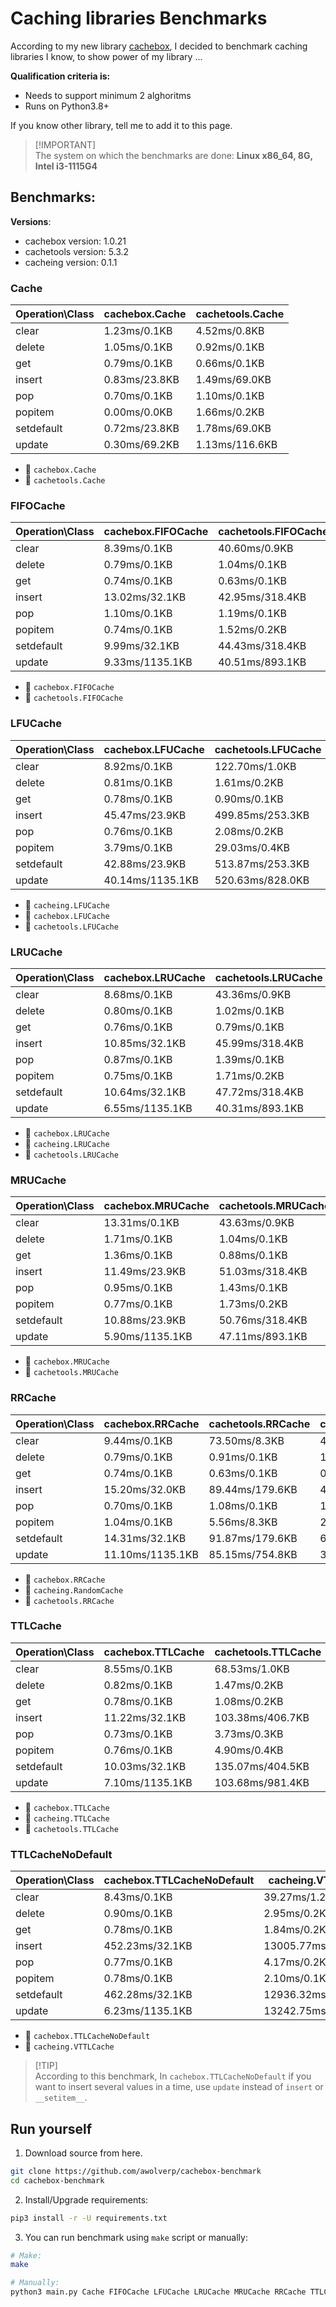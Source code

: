 # Caching libraries Benchmarks
According to my new library [cachebox](https://github.com/awolverp/cachebox), I decided to benchmark caching libraries
I know, to show power of my library ...

**Qualification criteria is:**
- Needs to support minimum 2 alghoritms
- Runs on Python3.8+

If you know other library, tell me to add it to this page.

> [!IMPORTANT]\
> The system on which the benchmarks are done: **Linux x86_64, 8G, Intel i3-1115G4**

## Benchmarks:
**Versions**:
- cachebox version: 1.0.21
- cachetools version: 5.3.2
- cacheing version: 0.1.1


### Cache 

| Operation\Class | cachebox.Cache | cachetools.Cache |
| --------------- | -------------- | ---------------- |
| clear           | 1.23ms/0.1KB   | 4.52ms/0.8KB     |
| delete          | 1.05ms/0.1KB   | 0.92ms/0.1KB     |
| get             | 0.79ms/0.1KB   | 0.66ms/0.1KB     |
| insert          | 0.83ms/23.8KB  | 1.49ms/69.0KB    |
| pop             | 0.70ms/0.1KB   | 1.10ms/0.1KB     |
| popitem         | 0.00ms/0.0KB   | 1.66ms/0.2KB     |
| setdefault      | 0.72ms/23.8KB  | 1.78ms/69.0KB    |
| update          | 0.30ms/69.2KB  | 1.13ms/116.6KB   |

- 🥇 `cachebox.Cache`
- 🥈 `cachetools.Cache`

### FIFOCache 

| Operation\Class | cachebox.FIFOCache | cachetools.FIFOCache |
| --------------- | ------------------ | -------------------- |
| clear           | 8.39ms/0.1KB       | 40.60ms/0.9KB        |
| delete          | 0.79ms/0.1KB       | 1.04ms/0.1KB         |
| get             | 0.74ms/0.1KB       | 0.63ms/0.1KB         |
| insert          | 13.02ms/32.1KB     | 42.95ms/318.4KB      |
| pop             | 1.10ms/0.1KB       | 1.19ms/0.1KB         |
| popitem         | 0.74ms/0.1KB       | 1.52ms/0.2KB         |
| setdefault      | 9.99ms/32.1KB      | 44.43ms/318.4KB      |
| update          | 9.33ms/1135.1KB    | 40.51ms/893.1KB      |

- 🥇 `cachebox.FIFOCache`
- 🥈 `cachetools.FIFOCache`

### LFUCache 

| Operation\Class | cachebox.LFUCache | cachetools.LFUCache | cacheing.LFUCache |
| --------------- | ----------------- | ------------------- | ----------------- |
| clear           | 8.92ms/0.1KB      | 122.70ms/1.0KB      | 32.32ms/0.9KB     |
| delete          | 0.81ms/0.1KB      | 1.61ms/0.2KB        | 1.16ms/0.1KB      |
| get             | 0.78ms/0.1KB      | 0.90ms/0.1KB        | 1.25ms/109.3KB    |
| insert          | 45.47ms/23.9KB    | 499.85ms/253.3KB    | 24.26ms/392.0KB   |
| pop             | 0.76ms/0.1KB      | 2.08ms/0.2KB        | 1.90ms/0.7KB      |
| popitem         | 3.79ms/0.1KB      | 29.03ms/0.4KB       | 1.29ms/0.1KB      |
| setdefault      | 42.88ms/23.9KB    | 513.87ms/253.3KB    | 51.69ms/393.0KB   |
| update          | 40.14ms/1135.1KB  | 520.63ms/828.0KB    | 18.22ms/966.7KB   |

- 🥇 `cacheing.LFUCache`
- 🥈 `cachebox.LFUCache`
- 🥉 `cachetools.LFUCache`

### LRUCache 

| Operation\Class | cachebox.LRUCache | cachetools.LRUCache | cacheing.LRUCache |
| --------------- | ----------------- | ------------------- | ----------------- |
| clear           | 8.68ms/0.1KB      | 43.36ms/0.9KB       | 32.58ms/0.9KB     |
| delete          | 0.80ms/0.1KB      | 1.02ms/0.1KB        | 0.99ms/0.1KB      |
| get             | 0.76ms/0.1KB      | 0.79ms/0.1KB        | 0.76ms/0.1KB      |
| insert          | 10.85ms/32.1KB    | 45.99ms/318.4KB     | 21.00ms/318.0KB   |
| pop             | 0.87ms/0.1KB      | 1.39ms/0.1KB        | 1.49ms/0.1KB      |
| popitem         | 0.75ms/0.1KB      | 1.71ms/0.2KB        | 1.09ms/0.1KB      |
| setdefault      | 10.64ms/32.1KB    | 47.72ms/318.4KB     | 66.61ms/319.2KB   |
| update          | 6.55ms/1135.1KB   | 40.31ms/893.1KB     | 19.52ms/892.8KB   |

- 🥇 `cachebox.LRUCache`
- 🥈 `cacheing.LRUCache`
- 🥉 `cachetools.LRUCache`

### MRUCache 

| Operation\Class | cachebox.MRUCache | cachetools.MRUCache |
| --------------- | ----------------- | ------------------- |
| clear           | 13.31ms/0.1KB     | 43.63ms/0.9KB       |
| delete          | 1.71ms/0.1KB      | 1.04ms/0.1KB        |
| get             | 1.36ms/0.1KB      | 0.88ms/0.1KB        |
| insert          | 11.49ms/23.9KB    | 51.03ms/318.4KB     |
| pop             | 0.95ms/0.1KB      | 1.43ms/0.1KB        |
| popitem         | 0.77ms/0.1KB      | 1.73ms/0.2KB        |
| setdefault      | 10.88ms/23.9KB    | 50.76ms/318.4KB     |
| update          | 5.90ms/1135.1KB   | 47.11ms/893.1KB     |

- 🥇 `cachebox.MRUCache`
- 🥈 `cachetools.MRUCache`

### RRCache 

| Operation\Class | cachebox.RRCache | cachetools.RRCache | cacheing.RandomCache |
| --------------- | ---------------- | ------------------ | -------------------- |
| clear           | 9.44ms/0.1KB     | 73.50ms/8.3KB      | 42.08ms/5.2KB        |
| delete          | 0.79ms/0.1KB     | 0.91ms/0.1KB       | 1.50ms/5.1KB         |
| get             | 0.74ms/0.1KB     | 0.63ms/0.1KB       | 0.61ms/0.1KB         |
| insert          | 15.20ms/32.0KB   | 89.44ms/179.6KB    | 43.61ms/285.9KB      |
| pop             | 0.70ms/0.1KB     | 1.08ms/0.1KB       | 1.62ms/5.1KB         |
| popitem         | 1.04ms/0.1KB     | 5.56ms/8.3KB       | 2.64ms/5.2KB         |
| setdefault      | 14.31ms/32.1KB   | 91.87ms/179.6KB    | 62.98ms/286.6KB      |
| update          | 11.10ms/1135.1KB | 85.15ms/754.8KB    | 36.56ms/860.6KB      |

- 🥇 `cachebox.RRCache`
- 🥈 `cacheing.RandomCache`
- 🥉 `cachetools.RRCache`

### TTLCache 

| Operation\Class | cachebox.TTLCache | cachetools.TTLCache | cacheing.TTLCache |
| --------------- | ----------------- | ------------------- | ----------------- |
| clear           | 8.55ms/0.1KB      | 68.53ms/1.0KB       | 40.90ms/1.1KB     |
| delete          | 0.82ms/0.1KB      | 1.47ms/0.2KB        | 2.01ms/0.2KB      |
| get             | 0.78ms/0.1KB      | 1.08ms/0.2KB        | 2.08ms/0.2KB      |
| insert          | 11.22ms/32.1KB    | 103.38ms/406.7KB    | 62.21ms/1875.9KB  |
| pop             | 0.73ms/0.1KB      | 3.73ms/0.3KB        | 3.17ms/0.2KB      |
| popitem         | 0.76ms/0.1KB      | 4.90ms/0.4KB        | 1.24ms/0.1KB      |
| setdefault      | 10.03ms/32.1KB    | 135.07ms/404.5KB    | 134.05ms/1877.8KB |
| update          | 7.10ms/1135.1KB   | 103.68ms/981.4KB    | 54.04ms/2173.2KB  |

- 🥇 `cachebox.TTLCache`
- 🥈 `cacheing.TTLCache`
- 🥉 `cachetools.TTLCache`

### TTLCacheNoDefault 

| Operation\Class | cachebox.TTLCacheNoDefault | cacheing.VTTLCache |
| --------------- | -------------------------- | ------------------ |
| clear           | 8.43ms/0.1KB               | 39.27ms/1.2KB      |
| delete          | 0.90ms/0.1KB               | 2.95ms/0.2KB       |
| get             | 0.78ms/0.1KB               | 1.84ms/0.2KB       |
| insert          | 452.23ms/32.1KB            | 13005.77ms/1884.8KB|
| pop             | 0.77ms/0.1KB               | 4.17ms/0.2KB       |
| popitem         | 0.78ms/0.1KB               | 2.10ms/0.1KB       |
| setdefault      | 462.28ms/32.1KB            | 12936.32ms/1886.8KB|
| update          | 6.23ms/1135.1KB            | 13242.75ms/2742.1KB|

- 🥇 `cachebox.TTLCacheNoDefault`
- 🥈 `cacheing.VTTLCache`

> [!TIP]\
> According to this benchmark, In `cachebox.TTLCacheNoDefault` if you want to insert several values in a time, use `update` instead of `insert` or `__setitem__`.

## Run yourself
1. Download source from here.
```sh
git clone https://github.com/awolverp/cachebox-benchmark
cd cachebox-benchmark
```

2. Install/Upgrade requirements:
```sh
pip3 install -r -U requirements.txt
```

3. You can run benchmark using `make` script or manually:
```sh
# Make:
make

# Manually:
python3 main.py Cache FIFOCache LFUCache LRUCache MRUCache RRCache TTLCache TTLCacheNoDefault
```
